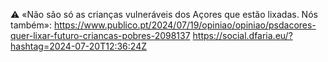 ⚠️ «Não são só as crianças vulneráveis dos Açores que estão lixadas. Nós também»: https://www.publico.pt/2024/07/19/opiniao/opiniao/psdacores-quer-lixar-futuro-criancas-pobres-2098137 https://social.dfaria.eu/?hashtag=2024-07-20T12:36:24Z